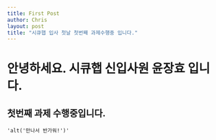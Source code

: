 ```yaml
---
title: First Post
author: Chris
layout: post
title: "시큐햅 입사 첫날 첫번째 과제수행중 입니다."
---
```


# 안녕하세요. 시큐햅 신입사원 윤장효 입니다.
## 첫번째 과제 수행중입니다.

~~~~ 하하하
'alt('만나서 반가워!')'
